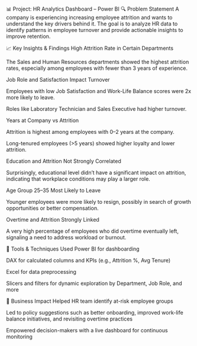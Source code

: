 📊 Project: HR Analytics Dashboard – Power BI
🔍 Problem Statement
A company is experiencing increasing employee attrition and wants to understand the key drivers behind it. The goal is to analyze HR data to identify patterns in employee turnover and provide actionable insights to improve retention.

📈 Key Insights & Findings
High Attrition Rate in Certain Departments

The Sales and Human Resources departments showed the highest attrition rates, especially among employees with fewer than 3 years of experience.

Job Role and Satisfaction Impact Turnover

Employees with low Job Satisfaction and Work-Life Balance scores were 2x more likely to leave.

Roles like Laboratory Technician and Sales Executive had higher turnover.

Years at Company vs Attrition

Attrition is highest among employees with 0–2 years at the company.

Long-tenured employees (>5 years) showed higher loyalty and lower attrition.

Education and Attrition Not Strongly Correlated

Surprisingly, educational level didn’t have a significant impact on attrition, indicating that workplace conditions may play a larger role.

Age Group 25–35 Most Likely to Leave

Younger employees were more likely to resign, possibly in search of growth opportunities or better compensation.

Overtime and Attrition Strongly Linked

A very high percentage of employees who did overtime eventually left, signaling a need to address workload or burnout.

🧰 Tools & Techniques Used
Power BI for dashboarding

DAX for calculated columns and KPIs (e.g., Attrition %, Avg Tenure)

Excel for data preprocessing

Slicers and filters for dynamic exploration by Department, Job Role, and more

🎯 Business Impact
Helped HR team identify at-risk employee groups

Led to policy suggestions such as better onboarding, improved work-life balance initiatives, and revisiting overtime practices

Empowered decision-makers with a live dashboard for continuous monitoring

